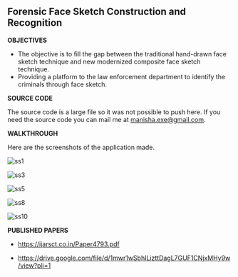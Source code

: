 ## **Forensic Face Sketch Construction and Recognition**

**OBJECTIVES**

- The objective is to fill the gap between the traditional hand-drawn face sketch technique and new modernized composite face sketch technique.
- Providing a platform to the law enforcement department to identify the criminals through face sketch.

**SOURCE CODE**

The source code is a large file so it was not possible to push here. If you need the source code you can mail me at manisha.exe@gmail.com.

**WALKTHROUGH**

Here are the screenshots of the application made.

![ss1](https://github.com/maniiiisha/Forensic-Face-Sketch-Construction-and-Recognition/assets/63800003/1c9ff3f8-3512-4b11-9829-d74e08b71a29)

![ss3](https://github.com/maniiiisha/Forensic-Face-Sketch-Construction-and-Recognition/assets/63800003/074f9ed1-36fc-465b-9a34-741d86e45f51)

![ss5](https://github.com/maniiiisha/Forensic-Face-Sketch-Construction-and-Recognition/assets/63800003/9f39ef01-2872-455f-ab0b-cd145928d05e)

![ss8](https://github.com/maniiiisha/Forensic-Face-Sketch-Construction-and-Recognition/assets/63800003/55746a9d-a895-4266-b9d8-87e619b5c606)

![ss10](https://github.com/maniiiisha/Forensic-Face-Sketch-Construction-and-Recognition/assets/63800003/4ed18e02-1b67-4a57-8ff3-13576c70be8c)

**PUBLISHED PAPERS**

- https://ijarsct.co.in/Paper4793.pdf

- https://drive.google.com/file/d/1mwr1wSbhILizttDagL7GUF1CNjxMHy9w/view?pli=1
